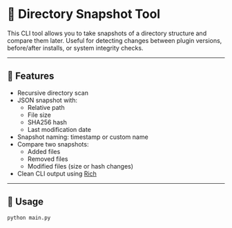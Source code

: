 # 📸 Directory Snapshot Tool

This CLI tool allows you to take snapshots of a directory structure and compare them later. Useful for detecting changes between plugin versions, before/after installs, or system integrity checks.

---

## 🧾 Features

- Recursive directory scan
- JSON snapshot with:
  - Relative path
  - File size
  - SHA256 hash
  - Last modification date
- Snapshot naming: timestamp or custom name
- Compare two snapshots:
  - Added files
  - Removed files
  - Modified files (size or hash changes)
- Clean CLI output using [Rich](https://github.com/Textualize/rich)

---

## 🚀 Usage

```bash
python main.py
